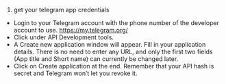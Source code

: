 1) get your telegram app credentials 

- Login to your Telegram account with the phone number of the developer account to use.  https://my.telegram.org/
- Click under API Development tools.  
- A Create new application window will appear. Fill in your application details. There is no need to enter any URL, and only the first two fields (App title and Short name) can currently be changed later.  
- Click on Create application at the end. Remember that your API hash is secret and Telegram won’t let you revoke it.  